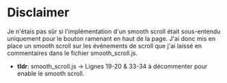 # Disclaimer

Je n'étais pas sûr si l'implémentation d'un smooth scroll était sous-entendu uniquement pour le bouton ramenant en haut de la page. J'ai donc mis en place un smooth scroll sur les événements de scroll que j'ai laissé en commentaires dans le fichier smooth_scroll.js. 

- **tldr**:  smooth_scroll.js -> Lignes 19-20 & 33-34 à décommenter pour enable le smooth scroll.


